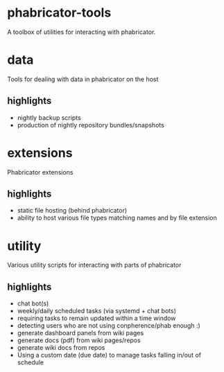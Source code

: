 phabricator-tools
===
A toolbox of utilities for interacting with phabricator.

# data
Tools for dealing with data in phabricator on the host

## highlights

* nightly backup scripts
* production of nightly repository bundles/snapshots

# extensions
Phabricator extensions

## highlights

* static file hosting (behind phabricator)
* ability to host various file types matching names and by file extension

# utility
Various utility scripts for interacting with parts of phabricator

## highlights

* chat bot(s)
* weekly/daily scheduled tasks (via systemd + chat bots)
* requiring tasks to remain updated within a time window
* detecting users who are not using conpherence/phab enough :)
* generate dashboard panels from wiki pages
* generate docs (pdf) from wiki pages/repos
* generate wiki docs from repos
* Using a custom date (due date) to manage tasks falling in/out of schedule
